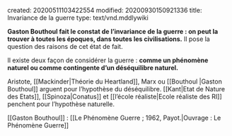 created: 20200511103422554
modified: 20200930150921336
title: Invariance de la guerre
type: text/vnd.mddlywiki

**Gaston Bouthoul fait le constat de l’invariance de la guerre : on peut la trouver à toutes les époques, dans toutes les civilisations.** Il pose la question des raisons de cet état de fait.

Il existe deux façon de considérer la guerre : **comme un phénomène naturel ou comme contingente d’un déséquilibre naturel.**

Aristote, [[Mackinder|Théorie du Heartland]], Marx ou [[Bouthoul |Gaston Bouthoul]] arguent pour l’hypothèse du déséquilibre. [[Kant|Etat de Nature des Etats]], [[Spinoza|Conatus]] et [[l’école réaliste|Ecole réaliste des RI]] penchent pour l’hypothèse naturelle.

<div class="bbtPdP">
[[Gaston Bouthoul]] : [[Le Phénomène Guerre ; 1962, Payot.|Ouvrage : Le Phénomène Guerre]]</div>